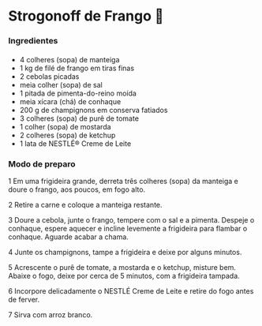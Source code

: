 # Strogonoff de Frango :chicken: #

### Ingredientes

#### 

- 4 colheres (sopa) de manteiga 
- 1 kg de filé de frango em tiras finas 
- 2 cebolas picadas 
- meia colher (sopa) de sal 
- 1 pitada de pimenta-do-reino moída 
- meia xícara (chá) de conhaque 
- 200 g de champignons em conserva fatiados 
- 3 colheres (sopa) de purê de tomate 
- 1 colher (sopa) de mostarda 
- 2 colheres (sopa) de ketchup 
- 1 lata de NESTLÉ® Creme de Leite 

### Modo de preparo



1 Em uma frigideira grande, derreta três colheres (sopa) da manteiga e doure o frango, aos poucos, em fogo alto. 

2 Retire a carne e coloque a manteiga restante. 

3 Doure a cebola, junte o frango, tempere com o sal e a  pimenta. Despeje o conhaque, espere aquecer e incline levemente a  frigideira para flambar o conhaque. Aguarde acabar a chama.

4 Junte os champignons, tampe a frigideira e deixe por alguns minutos. 

5 Acrescente o purê de tomate, a mostarda e o ketchup,  misture bem. Abaixe o fogo, deixe por cerca de 5 minutos, com a  frigideira tampada. 

6 Incorpore delicadamente o NESTLÉ Creme de Leite e retire do fogo antes de ferver.

7 Sirva com arroz branco.

### 